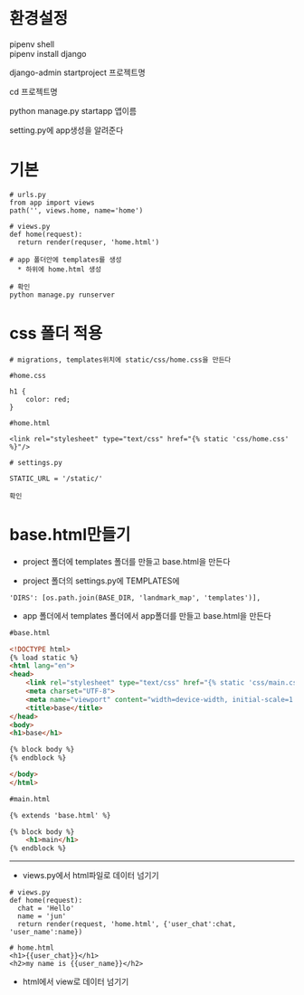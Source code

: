 # 환경설정

pipenv shell  
pipenv install django  
  
django-admin startproject 프로젝트명  

cd 프로젝트명

python manage.py startapp 앱이름  
  
setting.py에 app생성을 알려준다  

# 기본

```
# urls.py
from app import views
path('', views.home, name='home')
```

```
# views.py
def home(request):
  return render(requser, 'home.html')
```

```
# app 폴더안에 templates를 생성
  * 하위에 home.html 생성
```

```
# 확인
python manage.py runserver
```

# css 폴더 적용

```
# migrations, templates위치에 static/css/home.css을 만든다

#home.css

h1 {
    color: red;
}

#home.html

<link rel="stylesheet" type="text/css" href="{% static 'css/home.css' %}"/>

# settings.py

STATIC_URL = '/static/'

확인
```

# base.html만들기

* project 폴더에 templates 폴더를 만들고 base.html을 만든다

* project 폴더의 settings.py에 TEMPLATES에 

```
'DIRS': [os.path.join(BASE_DIR, 'landmark_map', 'templates')],
```

* app 폴더에서 templates 폴더에서 app폴더를 만들고 base.html을 만든다

```html
#base.html

<!DOCTYPE html>
{% load static %}
<html lang="en">
<head>
    <link rel="stylesheet" type="text/css" href="{% static 'css/main.css' %}"/>
    <meta charset="UTF-8">
    <meta name="viewport" content="width=device-width, initial-scale=1.0">
    <title>base</title>
</head>
<body>
<h1>base</h1>

{% block body %}
{% endblock %}

</body>
</html>
```

```html
#main.html

{% extends 'base.html' %}

{% block body %}
    <h1>main</h1>
{% endblock %}
```

---------------------

* views.py에서 html파일로 데이터 넘기기

```
# views.py
def home(request):
  chat = 'Hello'
  name = 'jun'
  return render(request, 'home.html', {'user_chat':chat, 'user_name':name})
```
```
# home.html
<h1>{{user_chat}}</h1>
<h2>my name is {{user_name}}</h2>
```

* html에서 view로 데이터 넘기기
